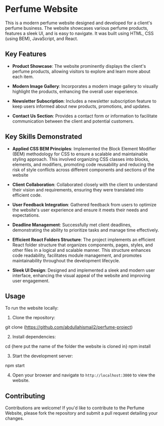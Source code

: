 # Perfume Website

This is a modern perfume website designed and developed for a client's perfume business. The website showcases various perfume products, features a sleek UI, and is easy to navigate. It was built using HTML, CSS (using BEM), JavaScript, and React.

## Key Features

- **Product Showcase**: The website prominently displays the client's perfume products, allowing visitors to explore and learn more about each item.

- **Modern Image Gallery**: Incorporates a modern image gallery to visually highlight the products, enhancing the overall user experience.

- **Newsletter Subscription**: Includes a newsletter subscription feature to keep users informed about new products, promotions, and updates.

- **Contact Us Section**: Provides a contact form or information to facilitate communication between the client and potential customers.

## Key Skills Demonstrated

- **Applied CSS BEM Principles**: Implemented the Block Element Modifier (BEM) methodology for CSS to ensure a scalable and maintainable styling approach. This involved organizing CSS classes into blocks, elements, and modifiers, promoting code reusability and reducing the risk of style conflicts across different components and sections of the website

- **Client Collaboration**: Collaborated closely with the client to understand their vision and requirements, ensuring they were translated into efficient code.

- **User Feedback Integration**: Gathered feedback from users to optimize the website's user experience and ensure it meets their needs and expectations.

- **Deadline Management**: Successfully met client deadlines, demonstrating the ability to prioritize tasks and manage time effectively.

- **Efficient React Folders Structure**: The project implements an efficient React folder structure that organizes components, pages, styles, and other files in a logical and scalable manner. This structure enhances code readability, facilitates module management, and promotes maintainability throughout the development lifecycle.

- **Sleek UI Design**: Designed and implemented a sleek and modern user interface, enhancing the visual appeal of the website and improving user engagement.

## Usage

To run the website locally:

1. Clone the repository:

git clone (https://github.com/abdullahismail2/perfume-project)

2. Install dependencies:

cd {here put the name of the folder the website is cloned in}
npm install

3. Start the development server:

npm start

4. Open your browser and navigate to `http://localhost:3000` to view the website.

## Contributing

Contributions are welcome! If you'd like to contribute to the Perfume Website, please fork the repository and submit a pull request detailing your changes.
